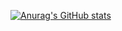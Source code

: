 [![Anurag's GitHub stats](https://github-readme-stats.vercel.app/api?username=Kamiya1337&count_private=true&show_icons=true&theme=tokyonight)](https://github.com/anuraghazra/github-readme-stats)


<!--
**Kamiya1337/Kamiya1337** is a ✨ _special_ ✨ repository because its `README.md` (this file) appears on your GitHub profile.

Here are some ideas to get you started:

- 🔭 I’m currently working on ...
- 🌱 I’m currently learning ...
- 👯 I’m looking to collaborate on ...
- 🤔 I’m looking for help with ...
- 💬 Ask me about ...
- 📫 How to reach me: ...
- 😄 Pronouns: ...
- ⚡ Fun fact: ...
-->
